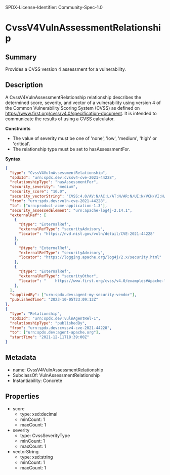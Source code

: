 SPDX-License-Identifier: Community-Spec-1.0

# CvssV4VulnAssessmentRelationship

## Summary

Provides a CVSS version 4 assessment for a vulnerability.

## Description

A CvssV4VulnAssessmentRelationship relationship describes the determined score,
severity, and vector of a vulnerability using version 4 of the Common
Vulnerability Scoring System (CVSS) as defined on
<https://www.first.org/cvss/v4.0/specification-document>.
It is intended to communicate the results of using a CVSS calculator.

**Constraints**

- The value of severity must be one of 'none', 'low', 'medium', 'high' or
  'critical'.
- The relationship type must be set to hasAssessmentFor.

**Syntax**

```json
{
  "type": "CvssV4VulnAssessmentRelationship",
  "spdxId": "urn:spdx.dev:cvssv4-cve-2021-44228",
  "relationshipType": "hasAssessmentFor",
  "security_severity": "medium",
  "security_score": "10.0",
  "security_vectorString": "CVSS:4.0/AV:N/AC:L/AT:N/AR:N/UI:N/VCH/VI:H/VA:H/SC:H/SI:H/SA:H/E:A",
  "from": "urn:spdx.dev:vuln-cve-2021-44228",
  "to": ["urn:product-acme-application-1.3"],
  "security_assessedElement": "urn:apache-log4j-2.14.1",
  "externalRef": [
    {
      "@type": "ExternalRef",
      "externalRefType": "securityAdvisory",
      "locator": "https://nvd.nist.gov/vuln/detail/CVE-2021-44228"
    },
    {
      "@type": "ExternalRef",
      "externalRefType": "securityAdvisory",
      "locator": "https://logging.apache.org/log4j/2.x/security.html"
    },
    {
      "@type": "ExternalRef",
      "externalRefType": "securityOther",
      "locator": "    https://www.first.org/cvss/v4.0/examples#Apache-log4j-JNDI-Command-Execution-log4shell-Vulnerability-CVE-2021-44228"
    },
  ],
  "suppliedBy": ["urn:spdx.dev:agent-my-security-vendor"],
  "publishedTime": "2023-10-05T23:09:13Z"
},
{
  "type": "Relationship",
  "spdxId": "urn:spdx.dev:vulnAgentRel-1",
  "relationshipType": "publishedBy",
  "from": "urn:spdx.dev:cvssv4-cve-2021-44228",
  "to": ["urn:spdx.dev:agent-apache.org"],
  "startTime": "2021-12-11T18:39:00Z"
}
```

## Metadata

- name: CvssV4VulnAssessmentRelationship
- SubclassOf: VulnAssessmentRelationship
- Instantiability: Concrete

## Properties

- score
  - type: xsd:decimal
  - minCount: 1
  - maxCount: 1
- severity
  - type: CvssSeverityType
  - minCount: 1
  - maxCount: 1
- vectorString
  - type: xsd:string
  - minCount: 1
  - maxCount: 1

